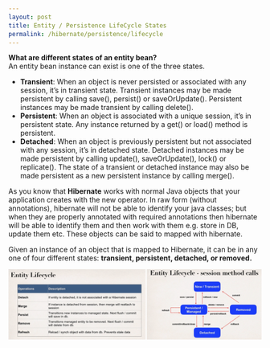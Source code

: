 ```yaml
---
layout: post
title: Entity / Persistence LifeCycle States
permalink: /hibernate/persistence/lifecycle
---
```


**What are different states of an entity bean?**  
An entity bean instance can exist is one of the three states.
-	**Transient**: When an object is never persisted or associated with any session, it’s in transient state. Transient instances may be made persistent by calling save(), persist() or saveOrUpdate(). Persistent instances may be made transient by calling delete().
-	**Persistent**: When an object is associated with a unique session, it’s in persistent state. Any instance returned by a get() or load() method is persistent.
-	**Detached**: When an object is previously persistent but not associated with any session, it’s in detached state. Detached instances may be made persistent by calling update(), saveOrUpdate(), lock() or replicate(). The state of a transient or detached instance may also be made persistent as a new persistent instance by calling merge().

As you know that **Hibernate** works with normal Java objects that your application creates with the new operator. In raw form (without annotations), hibernate will not be able to identify your java classes; but when they are properly annotated with required annotations then hibernate will be able to identify them and then work with them e.g. store in DB, update them etc. These objects can be said to mapped with hibernate.

Given an instance of an object that is mapped to Hibernate, it can be in any one of four different states: **transient, persistent, detached, or removed.** 

![](https://github.com/arpit04tripathi/files-cdn/raw/cdn/hibernate/entity-lifecycle.png)

